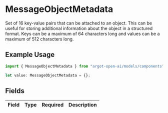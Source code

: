 # MessageObjectMetadata

Set of 16 key-value pairs that can be attached to an object. This can be useful for storing additional information about the object in a structured format. Keys can be a maximum of 64 characters long and values can be a maximum of 512 characters long.


## Example Usage

```typescript
import { MessageObjectMetadata } from "argot-open-ai/models/components";

let value: MessageObjectMetadata = {};
```

## Fields

| Field       | Type        | Required    | Description |
| ----------- | ----------- | ----------- | ----------- |